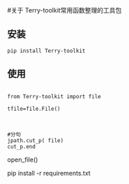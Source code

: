 #关于
Terry-toolkit常用函数整理的工具包

## 安装
```
pip install Terry-toolkit
```


## 使用
 

```

from Terry-toolkit import file

tfile=file.File()



#分句
jpath.cut_p( file)
cut_p.end
```
open_file()



pip install -r requirements.txt

